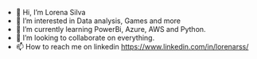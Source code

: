 - 👋 Hi, I’m Lorena Silva
- 👀 I’m interested in Data analysis, Games and more
- 🌱 I’m currently learning PowerBi, Azure, AWS and Python.
- 💞️ I’m looking to collaborate on everything.
- 📫 How to reach me on linkedin https://www.linkedin.com/in/lorenarss/

<!---
lorenarss/lorenarss is a ✨ special ✨ repository because its `README.md` (this file) appears on your GitHub profile.
You can click the Preview link to take a look at your changes.
--->
